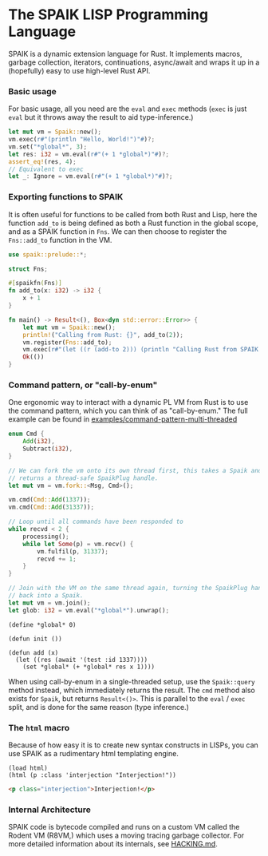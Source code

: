 The SPAIK LISP Programming Language
===================================

SPAIK is a dynamic extension language for Rust. It implements macros, garbage
collection, iterators, continuations, async/await and wraps it up in a
(hopefully) easy to use high-level Rust API.

### Basic usage

For basic usage, all you need are the `eval` and `exec` methods (`exec` is just
`eval` but it throws away the result to aid type-inference.)

``` rust
let mut vm = Spaik::new();
vm.exec(r#"(println "Hello, World!")"#)?;
vm.set("*global*", 3);
let res: i32 = vm.eval(r#"(+ 1 *global*)"#)?;
assert_eq!(res, 4);
// Equivalent to exec
let _: Ignore = vm.eval(r#"(+ 1 *global*)"#)?;
```

### Exporting functions to SPAIK

It is often useful for functions to be called from both Rust and Lisp, here the
function `add_to` is being defined as both a Rust function in the global scope,
and as a SPAIK function in `Fns`. We can then choose to  register the
`Fns::add_to` function in the VM.

``` rust
use spaik::prelude::*;

struct Fns;

#[spaikfn(Fns)]
fn add_to(x: i32) -> i32 {
    x + 1
}

fn main() -> Result<(), Box<dyn std::error::Error>> {
    let mut vm = Spaik::new();
    println!("Calling from Rust: {}", add_to(2));
    vm.register(Fns::add_to);
    vm.exec(r#"(let ((r (add-to 2))) (println "Calling Rust from SPAIK: {r}"))"#)?;
    Ok(())
}
```

### Command pattern, or "call-by-enum"

One ergonomic way to interact with a dynamic PL VM from Rust is to use the
command pattern, which you can think of as "call-by-enum." The full example
can be found in [examples/command-pattern-multi-threaded](examples/command-pattern-multi-threaded)

``` rust
enum Cmd {
    Add(i32),
    Subtract(i32),
}

// We can fork the vm onto its own thread first, this takes a Spaik and
// returns a thread-safe SpaikPlug handle.
let mut vm = vm.fork::<Msg, Cmd>();

vm.cmd(Cmd::Add(1337));
vm.cmd(Cmd::Add(31337));

// Loop until all commands have been responded to
while recvd < 2 {
    processing();
    while let Some(p) = vm.recv() {
        vm.fulfil(p, 31337);
        recvd += 1;
    }
}

// Join with the VM on the same thread again, turning the SpaikPlug handle
// back into a Spaik.
let mut vm = vm.join();
let glob: i32 = vm.eval("*global*").unwrap();
```

``` common-lisp
(define *global* 0)

(defun init ())

(defun add (x)
  (let ((res (await '(test :id 1337))))
    (set *global* (+ *global* res x 1))))
```

When using call-by-enum in a single-threaded setup, use the `Spaik::query`
method instead, which immediately returns the result. The `cmd` method also
exists for `Spaik`, but returns `Result<()>`. This is parallel to the `eval` /
`exec` split, and is done for the same reason (type inference.)

### The `html` macro

Because of how easy it is to create new syntax constructs in LISPs, you can
use SPAIK as a rudimentary html templating engine.

``` common-lisp
(load html)
(html (p :class 'interjection "Interjection!"))
```

``` html
<p class="interjection">Interjection!</p>
```


### Internal Architecture

SPAIK code is bytecode compiled and runs on a custom VM called the Rodent VM
(R8VM,) which uses a moving tracing garbage collector. For more detailed
information about its internals, see [HACKING.md](HACKING.md).

